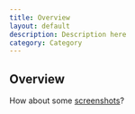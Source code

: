 ```yaml
---
title: Overview
layout: default
description: Description here
category: Category
---
```

## Overview

How about some [screenshots](screenshots)?
